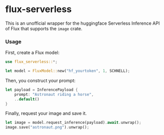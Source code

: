 # flux-serverless
 
This is an unofficial wrapper for the huggingface Serverless Inference API of Flux that supports the `image` crate.

### Usage
First, create a Flux model:

```rust
use flux_serverless::*;

let model = FluxModel::new("hf_yourtoken", 1, SCHNELL);
```

Then, you construct your prompt:
```rust
let payload = InferencePayload {
    prompt: "Astronaut riding a horse",
    ..default()
}
```

Finally, request your image and save it.

```rust
let image = model.request_inference(payload).await.unwrap();
image.save("astronaut.png").unwrap();
```